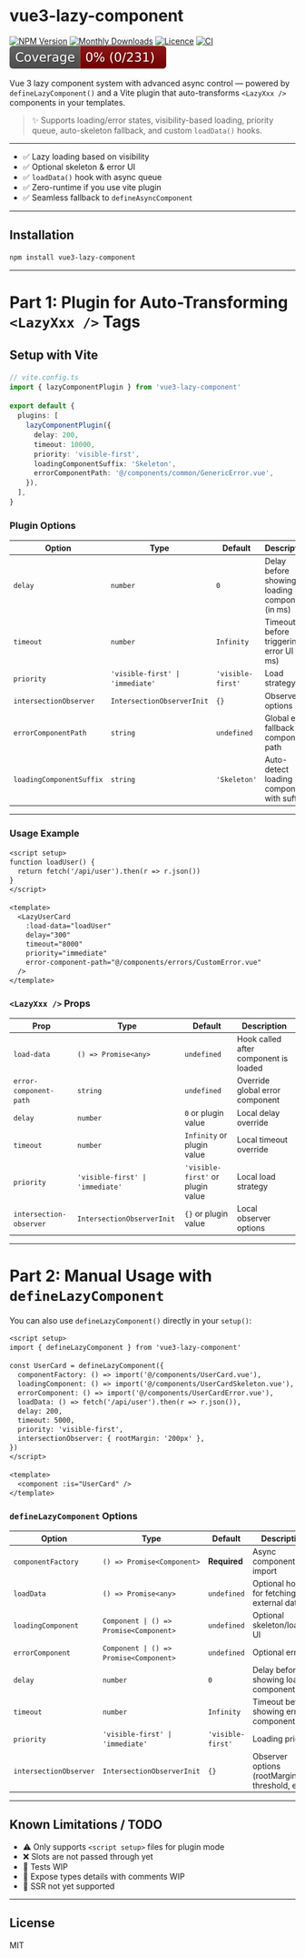 # vue3-lazy-component

[![NPM Version](https://badgen.net/npm/v/vue3-lazy-component)](https://www.npmjs.com/package/vue3-lazy-component)
[![Monthly Downloads](https://badgen.net/npm/dm/vue3-lazy-component)](https://www.npmjs.com/package/vue3-lazy-component)
[![Licence](https://badgen.net/npm/license/vue3-lazy-component)](https://github.com/jbaubree/vue3-lazy-component/blob/main/LICENSE.md)
[![CI](https://github.com/jbaubree/vue3-lazy-component/actions/workflows/ci.yml/badge.svg?branch=main)](https://github.com/jbaubree/vue3-lazy-component/actions/workflows/ci.yml)
[![Coverage](https://github.com/jbaubree/vue3-lazy-component/blob/main/badge.svg)](https://github.com/jbaubree/vue3-lazy-component/tree/main/test)

Vue 3 lazy component system with advanced async control — powered by `defineLazyComponent()` and a Vite plugin that auto-transforms `<LazyXxx />` components in your templates.

> ✨ Supports loading/error states, visibility-based loading, priority queue, auto-skeleton fallback, and custom `loadData()` hooks.

---

- ✅ Lazy loading based on visibility
- ✅ Optional skeleton & error UI
- ✅ `loadData()` hook with async queue
- ✅ Zero-runtime if you use vite plugin
- ✅ Seamless fallback to `defineAsyncComponent`

---

## Installation

```bash
npm install vue3-lazy-component
```

---

# Part 1: Plugin for Auto-Transforming `<LazyXxx />` Tags

## Setup with Vite

```ts
// vite.config.ts
import { lazyComponentPlugin } from 'vue3-lazy-component'

export default {
  plugins: [
    lazyComponentPlugin({
      delay: 200,
      timeout: 10000,
      priority: 'visible-first',
      loadingComponentSuffix: 'Skeleton',
      errorComponentPath: '@/components/common/GenericError.vue',
    }),
  ],
}
```

### Plugin Options

| Option                    | Type                           | Default        | Description |
|---------------------------|--------------------------------|----------------|-------------|
| `delay`                  | `number`                       | `0`            | Delay before showing loading component (in ms) |
| `timeout`                | `number`                       | `Infinity`     | Timeout before triggering error UI (in ms) |
| `priority`               | `'visible-first' \| 'immediate'` | `'visible-first'` | Load strategy |
| `intersectionObserver`   | `IntersectionObserverInit`     | `{}`           | Observer options |
| `errorComponentPath`     | `string`                       | `undefined`    | Global error fallback component path |
| `loadingComponentSuffix` | `string`                       | `'Skeleton'`   | Auto-detect loading component with suffix |

---

### Usage Example

```vue
<script setup>
function loadUser() {
  return fetch('/api/user').then(r => r.json())
}
</script>

<template>
  <LazyUserCard
    :load-data="loadUser"
    delay="300"
    timeout="8000"
    priority="immediate"
    error-component-path="@/components/errors/CustomError.vue"
  />
</template>
```

### `<LazyXxx />` Props

| Prop                     | Type                              | Default        | Description |
|--------------------------|-----------------------------------|----------------|-------------|
| `load-data`              | `() => Promise<any>`              | `undefined`    | Hook called after component is loaded |
| `error-component-path`   | `string`                          | `undefined`    | Override global error component |
| `delay`                  | `number`                          | `0` or plugin value | Local delay override |
| `timeout`                | `number`                          | `Infinity` or plugin value | Local timeout override |
| `priority`               | `'visible-first' \| 'immediate'` | `'visible-first'` or plugin value | Local load strategy |
| `intersection-observer` | `IntersectionObserverInit`       | `{}` or plugin value | Local observer options |

---

# Part 2: Manual Usage with `defineLazyComponent`

You can also use `defineLazyComponent()` directly in your `setup()`:

```vue
<script setup>
import { defineLazyComponent } from 'vue3-lazy-component'

const UserCard = defineLazyComponent({
  componentFactory: () => import('@/components/UserCard.vue'),
  loadingComponent: () => import('@/components/UserCardSkeleton.vue'),
  errorComponent: () => import('@/components/UserCardError.vue'),
  loadData: () => fetch('/api/user').then(r => r.json()),
  delay: 200,
  timeout: 5000,
  priority: 'visible-first',
  intersectionObserver: { rootMargin: '200px' },
})
</script>

<template>
  <component :is="UserCard" />
</template>
```

### `defineLazyComponent` Options

| Option                 | Type                              | Default        | Description |
|------------------------|-----------------------------------|----------------|-------------|
| `componentFactory`     | `() => Promise<Component>`        | **Required**   | Async component import |
| `loadData`             | `() => Promise<any>`              | `undefined`    | Optional hook for fetching external data |
| `loadingComponent`     | `Component \| () => Promise<Component>` | `undefined`    | Optional skeleton/loading UI |
| `errorComponent`       | `Component \| () => Promise<Component>` | `undefined`    | Optional error UI |
| `delay`                | `number`                          | `0`            | Delay before showing loading component |
| `timeout`              | `number`                          | `Infinity`     | Timeout before showing error component |
| `priority`             | `'visible-first' \| 'immediate'` | `'visible-first'` | Loading priority |
| `intersectionObserver` | `IntersectionObserverInit`       | `{}`           | Observer options (rootMargin, threshold, etc.) |

---

## Known Limitations / TODO

- ⚠️ Only supports `<script setup>` files for plugin mode
- ❌ Slots are not passed through yet
- 🧪 Tests WIP
- 🧪 Expose types details with comments WIP
- 🧱 SSR not yet supported

---

## License

MIT
